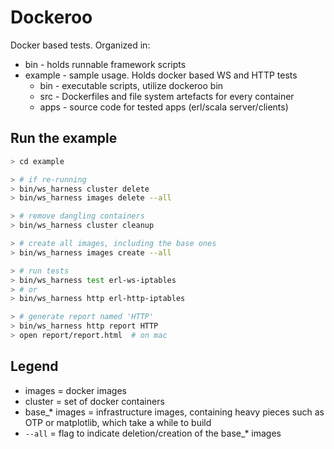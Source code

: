 Dockeroo
========

Docker based tests. Organized in:
* bin - holds runnable framework scripts
* example - sample usage.  Holds docker based WS and HTTP tests
  * bin - executable scripts, utilize dockeroo bin
  * src - Dockerfiles and file system artefacts for every container
  * apps - source code for tested apps (erl/scala server/clients)

Run the example
---------------
```bash
> cd example

> # if re-running
> bin/ws_harness cluster delete
> bin/ws_harness images delete --all

> # remove dangling containers
> bin/ws_harness cluster cleanup

> # create all images, including the base ones
> bin/ws_harness images create --all

> # run tests
> bin/ws_harness test erl-ws-iptables
> # or
> bin/ws_harness http erl-http-iptables

> # generate report named 'HTTP'
> bin/ws_harness http report HTTP
> open report/report.html  # on mac
```

Legend
------
* images = docker images
* cluster = set of docker containers
* base_* images = infrastructure images, containing heavy pieces such as OTP or matplotlib, which take a while to build
* `--all` = flag to indicate deletion/creation of the base_* images
